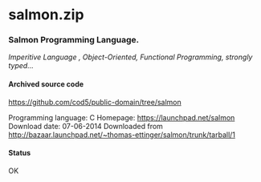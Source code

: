 # salmon.zip #

### Salmon Programming Language. ###

*Imperitive Language , Object-Oriented, Functional Programming, strongly typed...*

#### Archived source code ####
https://github.com/cod5/public-domain/tree/salmon

Programming language: C
Homepage: https://launchpad.net/salmon
Download date: 07-06-2014
Downloaded from http://bazaar.launchpad.net/~thomas-ettinger/salmon/trunk/tarball/1

#### Status ####
OK

